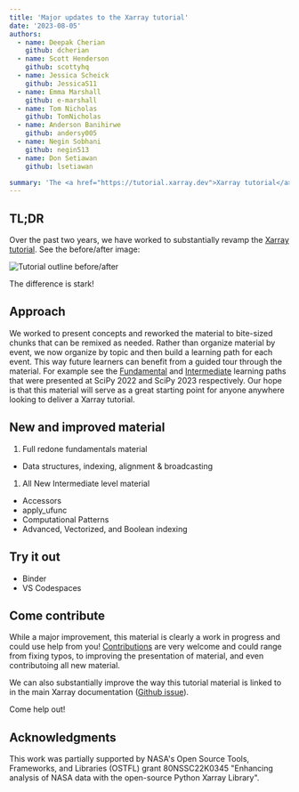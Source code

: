 ```yaml
---
title: 'Major updates to the Xarray tutorial'
date: '2023-08-05'
authors:
  - name: Deepak Cherian
    github: dcherian
  - name: Scott Henderson
    github: scottyhq
  - name: Jessica Scheick
    github: JessicaS11
  - name: Emma Marshall
    github: e-marshall
  - name: Tom Nicholas
    github: TomNicholas
  - name: Anderson Banihirwe
    github: andersy005
  - name: Negin Sobhani
    github: negin513
  - name: Don Setiawan
    github: lsetiawan

summary: 'The <a href="https://tutorial.xarray.dev">Xarray tutorial</a> has received a major upgrade!'
---
```


## TL;DR

Over the past two years, we have worked to substantially revamp the [Xarray tutorial](https://tutorial.xarray.org). See the before/after image:

![Tutorial outline before/after](/posts/tutorial/tutorial-before-after.png)

The difference is stark!

## Approach

We worked to present concepts and reworked the material to bite-sized chunks that can be remixed as needed.
Rather than organize material by event, we now organize by topic and then build a learning path for each event.
This way future learners can benefit from a guided tour through the material.
For example see the [Fundamental](https://tutorial.xarray.dev/overview/fundamental-path/README.html) and [Intermediate](https://tutorial.xarray.dev/overview/intermediate-path/README.html) learning paths that were presented at SciPy 2022 and SciPy 2023 respectively.
Our hope is that this material will serve as a great starting point for anyone anywhere looking to deliver a Xarray tutorial.

## New and improved material

1. Full redone fundamentals material

- Data structures, indexing, alignment & broadcasting

1. All New Intermediate level material

- Accessors
- apply_ufunc
- Computational Patterns
- Advanced, Vectorized, and Boolean indexing

## Try it out

- Binder
- VS Codespaces

## Come contribute

While a major improvement, this material is clearly a work in progress and could use help from you!
[Contributions](https://tutorial.xarray.dev/CONTRIBUTING.html) are very welcome and could range from fixing typos, to improving the presentation of material, and even contributoing all new material.

We can also substantially improve the way this tutorial material is linked to in the main Xarray documentation ([Github issue](https://github.com/pydata/xarray/issues/8008)).

Come help out!

## Acknowledgments

This work was partially supported by NASA's Open Source Tools, Frameworks, and Libraries (OSTFL)
grant 80NSSC22K0345 "Enhancing analysis of NASA data with the open-source Python Xarray Library".
